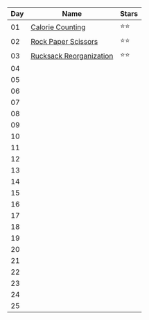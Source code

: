 | Day | Name                                                           | Stars |
| --- | -------------------------------------------------------------- | ----- |
| 01  | [Calorie Counting](https://adventofcode.com/2022/day/1)        | ⭐⭐  |
| 02  | [Rock Paper Scissors](https://adventofcode.com/2022/day/2)     | ⭐⭐  |
| 03  | [Rucksack Reorganization](https://adventofcode.com/2022/day/3) | ⭐⭐  |
| 04  |                                                                |       |
| 05  |                                                                |       |
| 06  |                                                                |       |
| 07  |                                                                |       |
| 08  |                                                                |       |
| 09  |                                                                |       |
| 10  |                                                                |       |
| 11  |                                                                |       |
| 12  |                                                                |       |
| 13  |                                                                |       |
| 14  |                                                                |       |
| 15  |                                                                |       |
| 16  |                                                                |       |
| 17  |                                                                |       |
| 18  |                                                                |       |
| 19  |                                                                |       |
| 20  |                                                                |       |
| 21  |                                                                |       |
| 22  |                                                                |       |
| 23  |                                                                |       |
| 24  |                                                                |       |
| 25  |                                                                |       |
